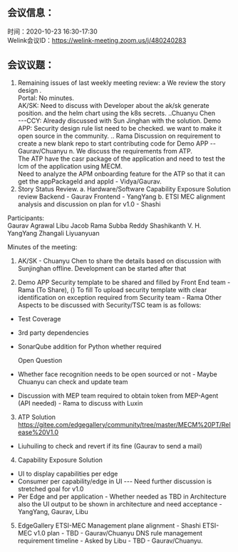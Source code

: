 会议信息：
------------

时间：2020-10-23 16:30-17:30  
Welink会议ID：https://welink-meeting.zoom.us/j/480240283


会议议题：
------------
 1. Remaining issues of last weekly meeting review:
    a We review the story design .  
      Portal:  No minutes.  
      AK/SK:  Need to discuss with Developer about the ak/sk generate position. and the helm chart using the k8s secrets. ..Chuanyu Chen   
      ---CCY: Already discussed with Sun Jinghan with the solution. 
      Demo APP: Security design rule list need to be checked. we want to make it open source in the community.  .. Rama
      Discussion on requirement to create a new blank repo to start contributing code for Demo APP -- Gaurav/Chuanyu
   n. We discuss the requirements from ATP.  
      The ATP have the casr package of the application and need to test the lcm of the application using MECM.  
      Need to analyze the APM onboarding feature for the ATP so that it can get the appPackageId and appId - Vidya/Gaurav.
  2. Story Status Review.
     a. Hardware/Software Capability Exposure Solution review
       Backend - Gaurav
       Frontend - YangYang
     b. ETSI MEC alignment analysis and discussion on plan for v1.0 - Shashi

Participants:    
Gaurav Agrawal
Libu Jacob
Rama Subba Reddy
Shashikanth V. H.
YangYang
Zhangali
Liyuanyuan

 
Minutes of the meeting:  

1. AK/SK - Chuanyu Chen to share the details based on discussion with Sunjinghan offline. Development can be started after that

2. Demo APP
Security template to be shared and filled by Front End team - Rama (To Share), () To fill
To upload security template with clear identification on exception required from Security team - Rama
Other Aspects to be discussed with Security/TSC team is as follows:
- Test Coverage
- 3rd party dependencies
- SonarQube addition for Python whether required

  Open Question
- Whether face recognition needs to be open sourced or not - Maybe Chuanyu can check and update team
- Discussion with MEP team required to obtain token from MEP-Agent (API needed) - Rama to discuss with Luxin

3. ATP Solution
https://gitee.com/edgegallery/community/tree/master/MECM%20PT/Release%20V1.0
- Liuhuiling to check and revert if its fine (Gaurav to send a mail)

4. Capability Exposure Solution
- UI to display capabilities per edge
- Consumer per capability/edge in UI --- Need further discussion is stretched goal for v1.0
- Per Edge and per application - Whether needed as TBD in Architecture also the UI output to be shown in architecture and need acceptance - YangYang, Gaurav, Libu

5. EdgeGallery ETSI-MEC Management plane alignment - Shashi
ETSI-MEC v1.0 plan - TBD - Gaurav/Chuanyu
DNS rule management requirement timeline - Asked by Libu - TBD - Gaurav/Chuanyu.


